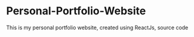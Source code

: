 # Personal-Portfolio-Website
This is my personal portfolio website, created using ReactJs, source code 
